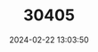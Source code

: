 ---
title: "30405"
category: "Vepris glandulosa"
draft: false
date: 2024-02-22 13:03:50
languages:
  Kikuyu; Gikuyu: ["Munderendu-itu"]
---